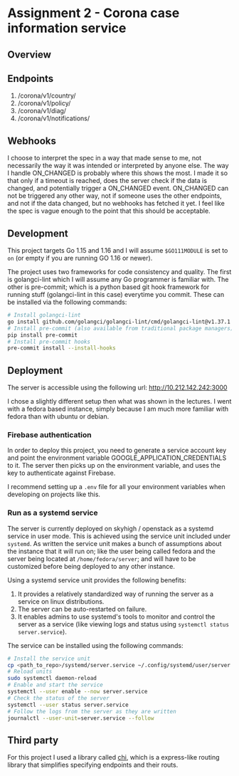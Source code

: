 # Assignment 2 - Corona case information service

## Overview

## Endpoints

1. /corona/v1/country/
2. /corona/v1/policy/
3. /corona/v1/diag/
4. /corona/v1/notifications/

## Webhooks

I choose to interpret the spec in a way that made sense to me, not necessarily the way it was intended or interpreted by anyone else.
The way I handle ON_CHANGED is probably where this shows the most. I made it so that only if a timeout is reached, does the server check if the data is changed, and potentially trigger a ON_CHANGED event. ON_CHANGED can not be triggered any other way, not if someone uses the other endpoints, and not if the data changed, but no webhooks has fetched it yet.
I feel like the spec is vague enough to the point that this should be acceptable.

## Development

This project targets Go 1.15 and 1.16 and I will assume `$GO111MODULE` is set to `on` (or empty if you are running GO 1.16 or newer).

The project uses two frameworks for code consistency and quality.
The first is golangci-lint which I will assume any Go programmer is familiar with.
The other is pre-commit; which is a python based git hook framework for running stuff (golangci-lint in this case) everytime you commit.
These can be installed via the following commands:
```bash
# Install golangci-lint
go install github.com/golangci/golangci-lint/cmd/golangci-lint@v1.37.1
# Install pre-commit (also available from traditional package managers)
pip install pre-commit
# Install pre-commit hooks
pre-commit install --install-hooks
```

## Deployment

The server is accessible using the following url: http://10.212.142.242:3000

I chose a slightly different setup then what was shown in the lectures. I went with a fedora based instance, simply because I am much more familiar with fedora than with ubuntu or debian.

### Firebase authentication

In order to deploy this project, you need to generate a service account key and point the environment variable GOOGLE_APPLICATION_CREDENTIALS to it.
The server then picks up on the environment variable, and uses the key to authenticate against Firebase.

I recommend setting up a `.env` file for all your environment variables when developing on projects like this.

### Run as a systemd service

The server is currently deployed on skyhigh / openstack as a systemd service in user mode. This is achieved using the service unit included under `systemd`.
As written the service unit makes a bunch of assumptions about the instance that it will run on; like the user being called fedora and the server being located at `/home/fedora/server`; and will have to be customized before being deployed to any other instance.

Using a systemd service unit provides the following benefits:
1. It provides a relatively standardized way of running the server as a service on linux distributions.
2. The server can be auto-restarted on failure.
3. It enables admins to use systemd's tools to monitor and control the server as a service (like viewing logs and status using `systemctl status server.service`).

The service can be installed using the following commands:
```bash
# Install the service unit
cp <path_to_repo>/systemd/server.service ~/.config/systemd/user/server.service
# Reload units
sudo systemctl daemon-reload
# Enable and start the service
systemctl --user enable --now server.service
# Check the status of the server
systemctl --user status server.service
# Follow the logs from the server as they are written
journalctl --user-unit=server.service --follow
```

## Third party

For this project I used a library called [chi][1], which is a express-like routing library that simplifies specifying endpoints and their routs.

[1]: https://github.com/go-chi/chi
